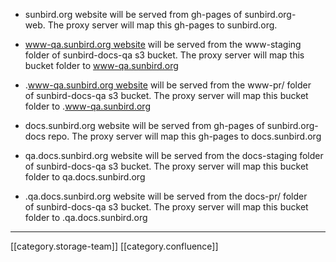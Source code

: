 
* sunbird.org website will be served from gh-pages of sunbird.org-web. The proxy server will map this gh-pages to sunbird.org.
* www-qa.sunbird.org website will be served from the www-staging folder of sunbird-docs-qa s3 bucket. The proxy server will map this bucket folder to www-qa.sunbird.org
* <pr-id>.www-qa.sunbird.org website will be served from the www-pr/<pr-id> folder of sunbird-docs-qa s3 bucket. The proxy server will map this bucket folder to <pr-id>.www-qa.sunbird.org




* docs.sunbird.org website will be served from gh-pages of sunbird.org-docs repo. The proxy server will map this gh-pages to docs.sunbird.org
* qa.docs.sunbird.org website will be served from the docs-staging folder of sunbird-docs-qa s3 bucket. The proxy server will map this bucket folder to qa.docs.sunbird.org
* <pr-id>.qa.docs.sunbird.org website will be served from the docs-pr/<pr-id> folder of sunbird-docs-qa s3 bucket. The proxy server will map this bucket folder to <pr-id>.qa.docs.sunbird.org



*****

[[category.storage-team]] 
[[category.confluence]] 

